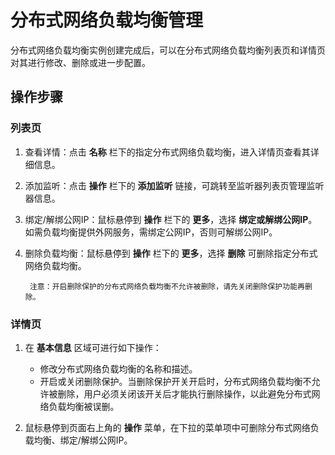 # 分布式网络负载均衡管理

分布式网络负载均衡实例创建完成后，可以在分布式网络负载均衡列表页和详情页对其进行修改、删除或进一步配置。

## 操作步骤
### 列表页
 1. 查看详情：点击 **名称** 栏下的指定分布式网络负载均衡，进入详情页查看其详细信息。
 
 2. 添加监听：点击 **操作** 栏下的 **添加监听** 链接，可跳转至监听器列表页管理监听器信息。
 
 3. 绑定/解绑公网IP：鼠标悬停到 **操作** 栏下的 **更多**，选择 **绑定或解绑公网IP**。如需负载均衡提供外网服务，需绑定公网IP，否则可解绑公网IP。
 
 4. 删除负载均衡：鼠标悬停到 **操作** 栏下的 **更多**，选择 **删除** 可删除指定分布式网络负载均衡。
 
         注意：开启删除保护的分布式网络负载均衡不允许被删除，请先关闭删除保护功能再删除。
 
### 详情页
 
 1. 在 **基本信息**  区域可进行如下操作：
    - 修改分布式网络负载均衡的名称和描述。
    - 开启或关闭删除保护。当删除保护开关开启时，分布式网络负载均衡不允许被删除，用户必须关闭该开关后才能执行删除操作，以此避免分布式网络负载均衡被误删。

 2. 鼠标悬停到页面右上角的 **操作** 菜单，在下拉的菜单项中可删除分布式网络负载均衡、绑定/解绑公网IP。

